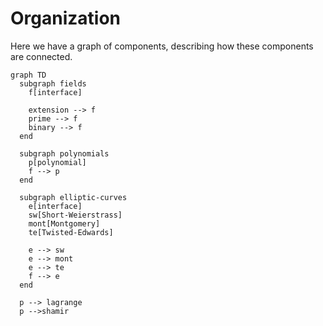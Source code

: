 # Organization

Here we have a graph of components, describing how these components are connected.

```mermaid
graph TD
  subgraph fields
    f[interface]

    extension --> f
    prime --> f
    binary --> f
  end

  subgraph polynomials
    p[polynomial]
    f --> p
  end

  subgraph elliptic-curves
    e[interface]
    sw[Short-Weierstrass]
    mont[Montgomery]
    te[Twisted-Edwards]

    e --> sw
    e --> mont
    e --> te
    f --> e
  end

  p --> lagrange
  p -->shamir


```
